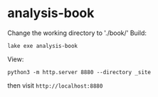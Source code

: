 # analysis-book

Change the working directory to './book/'
Build:
```
lake exe analysis-book
```

View:
```
python3 -m http.server 8880 --directory _site
```
then visit `http://localhost:8880`